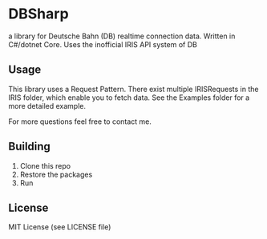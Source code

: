# DBSharp
a library for Deutsche Bahn (DB) realtime connection data. Written in C#/dotnet Core. Uses the inofficial IRIS API system of DB

## Usage
This library uses a Request Pattern. There exist multiple IRISRequests in the IRIS folder, which enable you to fetch data.
See the Examples folder for a more detailed example.

For more questions feel free to contact me.

## Building
1. Clone this repo
2. Restore the packages
3. Run

## License
MIT License (see LICENSE file)
